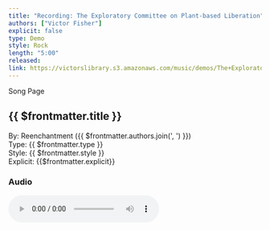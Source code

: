 ```yaml
---
title: "Recording: The Exploratory Committee on Plant-based Liberation"
authors: ["Victor Fisher"]
explicit: false
type: Demo
style: Rock
length: "5:00"
released:
link: https://victorslibrary.s3.amazonaws.com/music/demos/The+Exploratory+Committee+on+Plant-based+Liberation.mp3
---
```


<g-link to="/song/the-exploratory-committee-on-plant-based-liberation">Song Page</g-link>

## {{ $frontmatter.title }}

By: <g-link to="/band/reenchantment">Reenchantment</g-link> ({{ $frontmatter.authors.join(', ') }})  
Type: {{ $frontmatter.type }}  
Style: {{ $frontmatter.style }}  
Explicit: {{$frontmatter.explicit}}

### Audio

<audio controls controlsList="nodownload">
  <source :src="$frontmatter.link" type="audio/mpeg">
Your browser does not support the audio element.
</audio>
